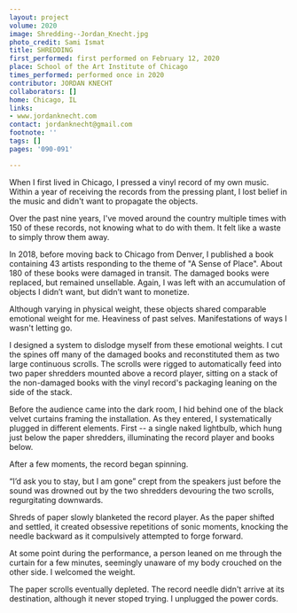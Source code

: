 ```yaml
---
layout: project
volume: 2020
image: Shredding--Jordan_Knecht.jpg
photo_credit: Sami Ismat
title: SHREDDING
first_performed: first performed on February 12, 2020
place: School of the Art Institute of Chicago
times_performed: performed once in 2020
contributor: JORDAN KNECHT
collaborators: []
home: Chicago, IL
links:
- www.jordanknecht.com
contact: jordanknecht@gmail.com
footnote: ''
tags: []
pages: '090-091'

---
```


When I first lived in Chicago, I pressed a vinyl record of my own music. Within a year of receiving the records from the pressing plant, I lost belief in the music and didn't want to propagate the objects. 

Over the past nine years, I've moved around the country multiple times with 150 of these records, not knowing what to do with them. It felt like a waste to simply throw them away.

In 2018, before moving back to Chicago from Denver, I published a book containing 43 artists responding to the theme of "A Sense of Place". About 180 of these books were damaged in transit. The damaged books were replaced, but remained unsellable. Again, I was left with an accumulation of objects I didn’t want, but didn’t want to monetize.

Although varying in physical weight, these objects shared comparable emotional weight for me. Heaviness of past selves. Manifestations of ways I wasn't letting go.

I designed a system to dislodge myself from these emotional weights. I cut the spines off many of the damaged books and reconstituted them as two large continuous scrolls. The scrolls were rigged to automatically feed into two paper shredders mounted above a record player, sitting on a stack of the non-damaged books with the vinyl record's packaging leaning on the side of the stack.

Before the audience came into the dark room, I hid behind one of the black velvet curtains framing the installation. As they entered, I systematically plugged in different elements. First -- a single naked lightbulb, which hung just below the paper shredders, illuminating the record player and books below. 

After a few moments, the record began spinning.

“I’d ask you to stay, but I am gone” crept from the speakers just before the sound was drowned out by the two shredders devouring the two scrolls, regurgitating downwards. 

Shreds of paper slowly blanketed the record player. As the paper shifted and settled, it created obsessive repetitions of sonic moments, knocking the needle backward as it compulsively attempted to forge forward. 

At some point during the performance, a person leaned on me through the curtain for a few minutes, seemingly unaware of my body crouched on the other side. I welcomed the weight.

The paper scrolls eventually depleted. The record needle didn't arrive at its destination, although it never stoped trying. I unplugged the power cords.
